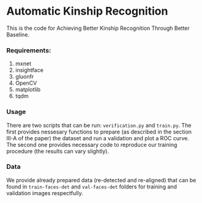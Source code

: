 # Automatic Kinship Recognition

This is the code for Achieving Better Kinship Recognition Through Better Baseline.

### Requirements:

1. mxnet
1. insightface
1. gluonfr
1. OpenCV
1. matplotlib
1. tqdm

### Usage

There are two scripts that can be run: `verification.py` and `train.py`.
The first provides nessesary functions to prepare (as described in the section III-A of the paper) the dataset and run a validation and plot a ROC curve. The second one provides necessary code to reproduce our training procedure (the results can vary slightly).

### Data

We provide already prepared data (re-detected and re-aligned) that can be found in `train-faces-det` and `val-faces-det` folders for training and validation images respectfully.
